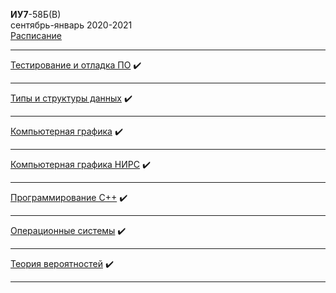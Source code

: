 **ИУ7**-58Б(В) \
сентябрь-январь 2020-2021 \
[Расписание](https://www.isot.bmstu.ru/a0x/documents/2edu/shedules/2020-2021/iu7-48-58-68-78-88-2.pdf)

____________________________________
[Тестирование и отладка ПО](5sem/testing_and_debugging.md) :heavy_check_mark:
____________________________________
[Типы и структуры данных](5sem/data_types_and_structures.md) :heavy_check_mark:
____________________________________
[Компьютерная графика](5sem/computer_graphics.md) :heavy_check_mark:
____________________________________
[Компьютерная графика НИРС](5sem/computer_graphics_nirs.md) :heavy_check_mark:
____________________________________
[Программирование C++](5sem/cpp.md) :heavy_check_mark:
____________________________________
[Операционные системы](5sem/os.md) :heavy_check_mark:
____________________________________
[Теория вероятностей](5sem/tv.md) :heavy_check_mark:
____________________________________
